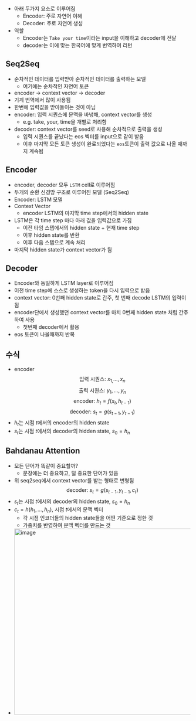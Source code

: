 - 아래 두가지 요소로 이루어짐
	- Encoder: 주로 자연어 이해
	- Decoder: 주로 자연어 생성
- 역할
	- Encoder는 `Take your time`이라는 input을 이해하고 decoder에 전달
	- decoder는 이에 맞는 한국어에 맞게 번역하여 리턴

## Seq2Seq
- 순차적인 데이터를 입력받아 순차적인 데이터를 출력하는 모델
	- 여기에는 순차적인 자연어 토큰
- encoder -> context vector -> decoder
- 기계 번역에서 많이 사용됨
- 한번에 입력값을 받아들이는 것이 아님
- encoder: 입력 시퀀스에 문맥을 바녕해, context vector를 생성
	- e.g. take, your, time을 개별로 처리함
- decoder: context vector를 seed로 사용해 순차적으로 출력을 생성
	- 입력 시퀀스를 끝났다는 eos 벡터를 input으로 같이 받음
	- 이후 마지막 모든 토큰 생성이 완료되었다는 `eos`토큰이 출력 값으로 나올 때까지 계속됨

## Encoder
- encoder, decoder 모두 `LSTM` cell로 이루어짐
- 두개의 순환 신경망 구조로 이루어진 모델 (Seq2Seq)
- Encoder: LSTM 모델
- Context Vector
	- encoder LSTM의 마지막 time step에서의 hidden state
- LSTM은 각 time step 마다 아래 값을 입력값으로 가짐
	- 이전 타임 스텝에서의 hidden state + 현재 time step
	- 이후 hidden state를 반환
	- 이후 다음 스텝으로 계속 처리
- 마지막 hidden state가 context vector가 됨

## Decoder
- Encoder와 동일하게 LSTM layer로 이루어짐
- 이전 time step에 스스로 생성하는 token을 다시 입력으로 받음
- context vector: 0번째 hidden state로 간주, 첫 번째 decode LSTM의 입력이 됨
- encoder단에서 생성했던 context vector를 마치 0번째 hidden state 처럼 간주하여 사용
	- 첫번째 decoder에서 활용
- eos 토큰이 나올때까지 반복

## 수식
- encoder
$$
\text{입력 시퀀스: }x_{1,}..., x_{n}
$$
$$
\text{출력 시퀀스: }y_{1},..., y_{n}
$$
$$
\text{encoder: } h_{t}= f(x_{t},h_{t-1} )
$$
$$
\text{decoder: } s_{t}= g(s_{t-1},y_{t-1} )
$$
- $h_t$는 시점 $t$에서의 encoder의 hidden state
- $s_t$는 시점 $t$에서의 decoder의 hidden state, $s_{0}=h_{n}$


## Bahdanau Attention
- 모든 단어가 똑같이 중요할까?
	- 문장에는 더 중요하고, 덜 중요한 단어가 있음
- 위 seq2seq에서 context vector를 받는 형태로 변형됨
 $$
\text{decoder: } s_{t}= g(s_{t-1},y_{t-1}, c_t)
$$
- $s_t$는 시점 $t$에서의 decoder의 hidden state, $s_0=h_n$
- $c_{t}= h(h_1,...,h_n)$, 시점 $t$에서의 문맥 벡터
	- 각 시점 인코더들의 hidden state들을 어떤 기준으로 정한 것
	- 가중치를 반영하여 문맥 벡터를 만드는 것
- <img width="508" alt="image" src="https://github.com/user-attachments/assets/a4778145-d763-4ba1-8939-8bbf7784e2f2">
